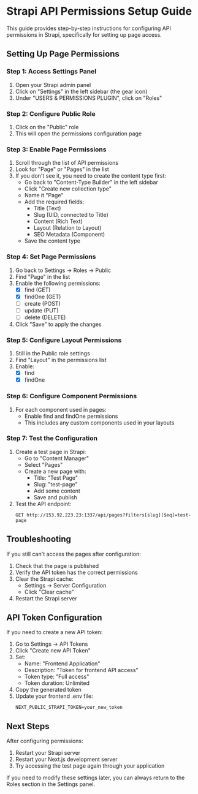 # Strapi API Permissions Setup Guide

This guide provides step-by-step instructions for configuring API permissions in Strapi, specifically for setting up page access.

## Setting Up Page Permissions

### Step 1: Access Settings Panel
1. Open your Strapi admin panel
2. Click on "Settings" in the left sidebar (the gear icon)
3. Under "USERS & PERMISSIONS PLUGIN", click on "Roles"

### Step 2: Configure Public Role
1. Click on the "Public" role
2. This will open the permissions configuration page

### Step 3: Enable Page Permissions
1. Scroll through the list of API permissions
2. Look for "Page" or "Pages" in the list
3. If you don't see it, you need to create the content type first:
   - Go back to "Content-Type Builder" in the left sidebar
   - Click "Create new collection type"
   - Name it "Page"
   - Add the required fields:
     * Title (Text)
     * Slug (UID, connected to Title)
     * Content (Rich Text)
     * Layout (Relation to Layout)
     * SEO Metadata (Component)
   - Save the content type

### Step 4: Set Page Permissions
1. Go back to Settings → Roles → Public
2. Find "Page" in the list
3. Enable the following permissions:
   - [x] find (GET)
   - [x] findOne (GET)
   - [ ] create (POST)
   - [ ] update (PUT)
   - [ ] delete (DELETE)
4. Click "Save" to apply the changes

### Step 5: Configure Layout Permissions
1. Still in the Public role settings
2. Find "Layout" in the permissions list
3. Enable:
   - [x] find
   - [x] findOne

### Step 6: Configure Component Permissions
1. For each component used in pages:
   - Enable find and findOne permissions
   - This includes any custom components used in your layouts

### Step 7: Test the Configuration
1. Create a test page in Strapi:
   - Go to "Content Manager"
   - Select "Pages"
   - Create a new page with:
     * Title: "Test Page"
     * Slug: "test-page"
     * Add some content
     * Save and publish
2. Test the API endpoint:
   ```
   GET http://153.92.223.23:1337/api/pages?filters[slug][$eq]=test-page
   ```

## Troubleshooting

If you still can't access the pages after configuration:

1. Check that the page is published
2. Verify the API token has the correct permissions
3. Clear the Strapi cache:
   - Settings → Server Configuration
   - Click "Clear cache"
4. Restart the Strapi server

## API Token Configuration

If you need to create a new API token:

1. Go to Settings → API Tokens
2. Click "Create new API Token"
3. Set:
   - Name: "Frontend Application"
   - Description: "Token for frontend API access"
   - Token type: "Full access"
   - Token duration: Unlimited
4. Copy the generated token
5. Update your frontend .env file:
   ```
   NEXT_PUBLIC_STRAPI_TOKEN=your_new_token
   ```

## Next Steps

After configuring permissions:
1. Restart your Strapi server
2. Restart your Next.js development server
3. Try accessing the test page again through your application

If you need to modify these settings later, you can always return to the Roles section in the Settings panel.

